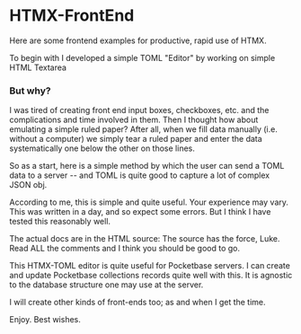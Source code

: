 # HTMX-FrontEnd
Here are some frontend examples for productive, rapid use of HTMX.

To begin with I developed a simple TOML "Editor" by working on simple HTML Textarea 

### But why?

I was tired of creating front end input boxes, checkboxes, etc. and the complications
and time involved in them. Then I thought how about emulating a simple ruled paper?
After all, when we fill data manually (i.e. without a computer) we simply tear
a ruled paper and enter the data systematically one below the other on those lines.

So as a start, here is a simple method by which the user can send a TOML data 
to a server -- and TOML is quite good to capture a lot of complex JSON obj.

According to me, this is simple and quite useful. Your experience may vary.
This was written in a day, and so expect some errors. But I think I have
tested this reasonably well. 

The actual docs are in the HTML source: The source has the force, Luke.
Read ALL the comments and I think you should be good to go.

This HTMX-TOML editor is quite useful for Pocketbase servers. I can 
create and update Pocketbase collections records quite well with this.
It is agnostic to the database structure one may use at the server.

I will create other kinds of front-ends too; as and when I get the time.

Enjoy.
Best wishes.
